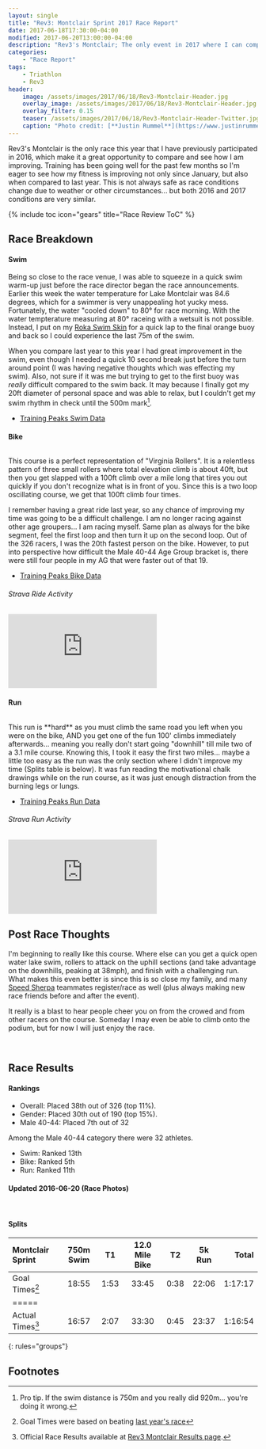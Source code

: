 ```yaml
---
layout: single
title: "Rev3: Montclair Sprint 2017 Race Report"
date: 2017-06-18T17:30:00-04:00
modified: 2017-06-20T13:00:00-04:00
description: "Rev3's Montclair; The only event in 2017 where I can compare how well I am improving year over year."
categories:
    - "Race Report"
tags:
    - Triathlon
    - Rev3
header:
    image: /assets/images/2017/06/18/Rev3-Montclair-Header.jpg            # Twitter (use 'overlay_image')
    overlay_image: /assets/images/2017/06/18/Rev3-Montclair-Header.jpg    # Article header at 2048x768
    overlay_filter: 0.15
    teaser: /assets/images/2017/06/18/Rev3-Montclair-Header-Twitter.jpg   # Shrink image to 575x216
    caption: "Photo credit: [**Justin Rummel**](https://www.justinrummel.com)"
---
```

Rev3's Montclair is the only race this year that I have previously participated in 2016, which make it a great opportunity to compare and see how I am improving.  Training has been going well for the past few months so I'm eager to see how my fitness is improving not only since January, but also when compared to last year.  This is not always safe as race conditions change due to weather or other circumstances... but both 2016 and 2017 conditions are very similar.

<!-- Table of Contents -->
{% include toc icon="gears" title="Race Review ToC" %}


Race Breakdown
---

#### Swim

Being so close to the race venue, I was able to squeeze in a quick swim warm-up just before the race director began the race announcements.  Earlier this week the water temperature for Lake Montclair was 84.6 degrees, which for a swimmer is very unappealing hot yucky mess.  Fortunately, the water "cooled down" to 80&deg; for race morning.  With the water tempterature measuring at 80&deg; raceing with a wetsuit is not possible.  Instead, I put on my [Roka Swim Skin][roka-ss] for a quick lap to the final orange buoy and back so I could experience the last 75m of the swim.

When you compare last year to this year I had great improvement in the swim, even though I needed a quick 10 second break just before the turn around point (I was having negative thoughts which was effecting my swim).  Also, not sure if it was me but trying to get to the first buoy was *really* difficult compared to the swim back.  It may because I finally got my 20ft diameter of personal space and was able to relax, but I couldn't get my swim rhythm in check until the 500m mark[^1].

- [Training Peaks Swim Data](http://tpks.ws/72JPt)

#### Bike

<p class="align-right"><a href="{{ site.url }}/assets/images/2017/06/18/Rev3-Montclair-LG-1.jpg"><img src="{{ site.url }}/assets/images/2017/06/18/Rev3-Montclair-SM-1.jpg" alt="" /></a></p>This course is a perfect representation of "Virginia Rollers".  It is a relentless pattern of three small rollers where total elevation climb is about 40ft, but then you get slapped with a 100ft climb over a mile long that tires you out quickly if you don't recognize what is in front of you.  Since this is a two loop oscillating course, we get that 100ft climb four times.

I remember having a great ride last year, so any chance of improving my time was going to be a difficult challenge.  I am no longer racing against other age groupers... I am racing myself.  Same plan as always for the bike segment, feel the first loop and then turn it up on the second loop.  Out of the 326 racers, I was the 20th fastest person on the bike.  However, to put into perspective how difficult the Male 40-44 Age Group bracket is, there were still four people in my AG that were faster out of that 19.

- [Training Peaks Bike Data](http://tpks.ws/h5mkL)

###### Strava Ride Activity
<div class="embed-container embed-container-16x9">
    <iframe src='https://www.strava.com/activities/1042592408/embed/8e2b993b136f82d87723794001b3a2bf2939c1aa' frameborder='0' allowtransparency webkitAllowFullScreen mozallowfullscreen allowFullScreen></iframe>
</div>


#### Run

<p class="align-left"><a href="{{ site.url }}/assets/images/2017/06/18/Rev3-Montclair-LG-2.jpg"><img src="{{ site.url }}/assets/images/2017/06/18/Rev3-Montclair-SM-2.jpg" alt="" /></a></p>This run is **hard** as you must climb the same road you left when you were on the bike, AND you get one of the fun 100' climbs immediately afterwards... meaning you really don't start going "downhill" till mile two of a 3.1 mile course.  Knowing this, I took it easy the first two miles... maybe a little too easy as the run was the only section where I didn't improve my time (Splits table is below).  It was fun reading the motivational chalk drawings while on the run course, as it was just enough distraction from the burning legs or lungs.

- [Training Peaks Run Data](http://tpks.ws/Xhsdw)

###### Strava Run Activity
<div class="embed-container embed-container-16x9">
    <iframe src='https://www.strava.com/activities/1042592359/embed/1e15ff97d4516f461974691e105e0a77116376c6' frameborder='0' allowtransparency webkitAllowFullScreen mozallowfullscreen allowFullScreen></iframe>
</div>

Post Race Thoughts
---

I'm beginning to really like this course.  Where else can you get a quick open water lake swim, rollers to attack on the uphill sections (and take advantage on the downhills, peaking at 38mph), and finish with a challenging run.  What makes this even better is since this is so close my family, and many [Speed Sherpa][ss] teammates register/race as well (plus always making new race friends before and after the event).

It really is a blast to hear people cheer you on from the crowed and from other racers on the course.  Someday I may even be able to climb onto the podium, but for now I will just enjoy the race.

<figure class="third">
<a href="{{ site.url }}/assets/images/2017/06/18/Rev3-Montclair-LG-5.jpg"><img src="{{ site.url }}/assets/images/2017/06/18/Rev3-Montclair-SM-5.jpg" alt="" /></a>
<a href="{{ site.url }}/assets/images/2017/06/18/Rev3-Montclair-LG-6.jpg"><img src="{{ site.url }}/assets/images/2017/06/18/Rev3-Montclair-SM-6.jpg" alt="" /></a>
<a href="{{ site.url }}/assets/images/2017/06/18/Rev3-Montclair-LG-4.jpg"><img src="{{ site.url }}/assets/images/2017/06/18/Rev3-Montclair-SM-4.jpg" alt="" /></a>
</figure>


Race Results
---

#### Rankings

- Overall: Placed 38th out of 326 (top 11%).
- Gender: Placed 30th out of 190 (top 15%).
- Male 40-44: Placed 7th out of 32

Among the Male 40-44 category there were 32 athletes.

- Swim: Ranked 13th
- Bike: Ranked 5th
- Run: Ranked 11th


#### Updated 2016-06-20 (Race Photos)

<figure class="third">
<a href="{{ site.url }}/assets/images/2017/06/18/Montclair/141618-012-033h.jpg"><img src="{{ site.url }}/assets/images/2017/06/18/Montclair/141618-012-033f.jpg" alt="" /></a>
<a href="{{ site.url }}/assets/images/2017/06/18/Montclair/141618-012-034h.jpg"><img src="{{ site.url }}/assets/images/2017/06/18/Montclair/141618-012-034f.jpg" alt="" /></a>
<a href="{{ site.url }}/assets/images/2017/06/18/Montclair/141618-010-009h.jpg"><img src="{{ site.url }}/assets/images/2017/06/18/Montclair/141618-010-009f.jpg" alt="" /></a>
</figure>

#### Splits

| Montclair Sprint   | 750m Swim    | T1   | 12.0 Mile Bike | T2   | 5k Run   | Total       |
|:-------------------|:------------:|:----:|:--------------:|:----:|:--------:|------------:|
| Goal Times[^2]     | 18:55        | 1:53 | 33:45          | 0:38 | 22:06    | 1:17:17     |
|=====
| Actual Times[^3]   | 16:57        | 2:07 | 33:30          | 0:45 | 23:37    | 1:16:54     |
{: rules="groups"}


Footnotes
---

[^1]: Pro tip. If the swim distance is 750m and you really did 920m... you're doing it wrong.
[^2]: Goal Times were based on beating [last year's race][mont-2016]
[^3]: Official Race Results available at [Rev3 Montclair Results page][mont-2017].

[roka-ss]: https://www.roka.com/collections/mens-viper-swimskins
[ss]: http://www.speedsherpa.com
[mont-2016]: http://timing.rev3tri.com/mobile/athlete-results/E62400DF-EED2-4370-8997-9FC458257203/1/270
[mont-2017]: http://timing.rev3tri.com/mobile/athlete-results/E35D1006-99F9-4670-B292-8538B7489651/1/62
